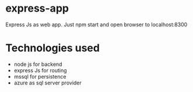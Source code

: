# express-app
Express Js as web app. Just npm start and open browser to localhost:8300


# Technologies used
* node js for backend
* express Js for routing
* mssql for persistence
* azure as sql server provider
